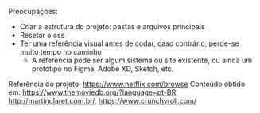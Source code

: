 Preocupações:

- Criar a estrutura do projeto: pastas e arquivos principais
- Resetar o css
- Ter uma referência visual antes de codar, caso contrário, perde-se muito tempo no caminho
    - A referência pode ser algum sistema ou site existente, ou ainda um protótipo no Figma, Adobe XD, Sketch, etc.

Referência do projeto: https://www.netflix.com/browse
Conteúdo obtido em: https://www.themoviedb.org/?language=pt-BR, http://martinclaret.com.br/, https://www.crunchyroll.com/